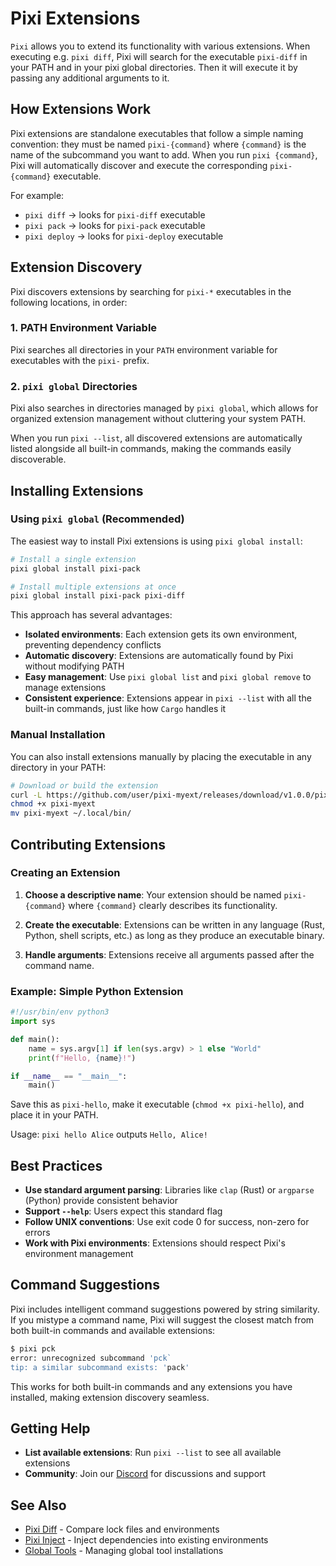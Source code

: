 # Pixi Extensions

`Pixi` allows you to extend its functionality with various extensions.
When executing e.g. `pixi diff`, Pixi will search for the executable `pixi-diff` in your PATH and in your pixi global directories.
Then it will execute it by passing any additional arguments to it.

## How Extensions Work

Pixi extensions are standalone executables that follow a simple naming convention: they must be named `pixi-{command}` where `{command}` is the name of the subcommand you want to add. When you run `pixi {command}`, Pixi will automatically discover and execute the corresponding `pixi-{command}` executable.

For example:
- `pixi diff` → looks for `pixi-diff` executable
- `pixi pack` → looks for `pixi-pack` executable  
- `pixi deploy` → looks for `pixi-deploy` executable

## Extension Discovery

Pixi discovers extensions by searching for `pixi-*` executables in the following locations, in order:

### 1. PATH Environment Variable
Pixi searches all directories in your `PATH` environment variable for executables with the `pixi-` prefix.

### 2. `pixi global` Directories  
Pixi also searches in directories managed by `pixi global`, which allows for organized extension management without cluttering your system PATH.

When you run `pixi --list`, all discovered extensions are automatically listed alongside all built-in commands, making the commands easily discoverable.

## Installing Extensions

### Using `pixi global` (Recommended)

The easiest way to install Pixi extensions is using `pixi global install`:

```bash
# Install a single extension
pixi global install pixi-pack

# Install multiple extensions at once
pixi global install pixi-pack pixi-diff
```

This approach has several advantages:
- **Isolated environments**: Each extension gets its own environment, preventing dependency conflicts
- **Automatic discovery**: Extensions are automatically found by Pixi without modifying PATH
- **Easy management**: Use `pixi global list` and `pixi global remove` to manage extensions
- **Consistent experience**: Extensions appear in `pixi --list` with all the built-in commands, just like how `Cargo` handles it

### Manual Installation

You can also install extensions manually by placing the executable in any directory in your PATH:

```bash
# Download or build the extension
curl -L https://github.com/user/pixi-myext/releases/download/v1.0.0/pixi-myext -o pixi-myext
chmod +x pixi-myext
mv pixi-myext ~/.local/bin/
```

## Contributing Extensions

### Creating an Extension

1. **Choose a descriptive name**: Your extension should be named `pixi-{command}` where `{command}` clearly describes its functionality.

2. **Create the executable**: Extensions can be written in any language (Rust, Python, shell scripts, etc.) as long as they produce an executable binary.

3. **Handle arguments**: Extensions receive all arguments passed after the command name.

### Example: Simple Python Extension

```python
#!/usr/bin/env python3
import sys

def main():
    name = sys.argv[1] if len(sys.argv) > 1 else "World"
    print(f"Hello, {name}!")

if __name__ == "__main__":
    main()
```

Save this as `pixi-hello`, make it executable (`chmod +x pixi-hello`), and place it in your PATH.

Usage: `pixi hello Alice` outputs `Hello, Alice!`

## Best Practices

- **Use standard argument parsing**: Libraries like `clap` (Rust) or `argparse` (Python) provide consistent behavior
- **Support `--help`**: Users expect this standard flag
- **Follow UNIX conventions**: Use exit code 0 for success, non-zero for errors
- **Work with Pixi environments**: Extensions should respect Pixi's environment management

## Command Suggestions

Pixi includes intelligent command suggestions powered by string similarity. If you mistype a command name, Pixi will suggest the closest match from both built-in commands and available extensions:

```bash
$ pixi pck
error: unrecognized subcommand 'pck`
tip: a similar subcommand exists: 'pack'
```

This works for both built-in commands and any extensions you have installed, making extension discovery seamless.

## Getting Help

- **List available extensions**: Run `pixi --list` to see all available extensions
- **Community**: Join our [Discord](https://discord.gg/kKV8ZxyzY4) for discussions and support

## See Also

- [Pixi Diff](pixi_diff.md) - Compare lock files and environments  
- [Pixi Inject](pixi_inject.md) - Inject dependencies into existing environments
- [Global Tools](../../global_tools/introduction.md) - Managing global tool installations
